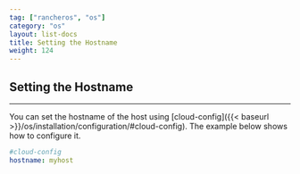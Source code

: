 ```yaml
---
tag: ["rancheros", "os"]
category: "os"
layout: list-docs
title: Setting the Hostname
weight: 124
---
```


## Setting the Hostname
---

You can set the hostname of the host using [cloud-config]({{< baseurl >}}/os/installation/configuration/#cloud-config). The example below shows how to configure it.

```yaml
#cloud-config
hostname: myhost
```
